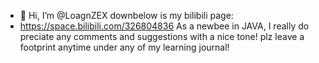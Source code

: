 - 👋 Hi, I’m @LoagnZEX
downbelow is my bilibili page:
- https://space.bilibili.com/326804836
As a newbee in JAVA, I really do preciate any comments and suggestions with a nice tone!
plz leave a footprint anytime under any of my learning journal!
